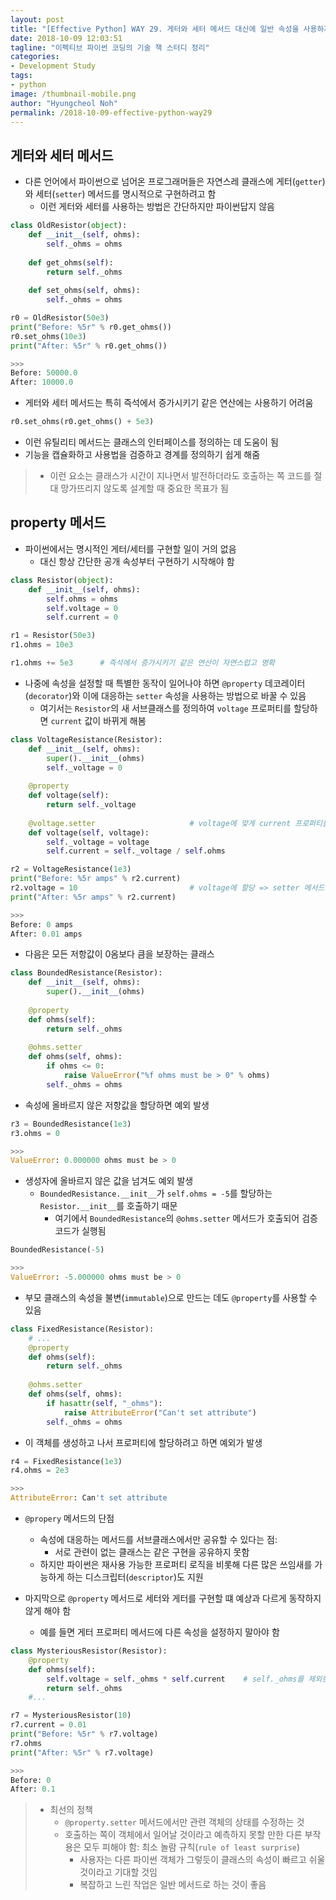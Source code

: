 ```yaml
---
layout: post
title: "[Effective Python] WAY 29. 게터와 세터 메서드 대신에 일반 속성을 사용하자"
date: 2018-10-09 12:03:51
tagline: "이펙티브 파이썬 코딩의 기술 책 스터디 정리"
categories:
- Development Study
tags:
- python
image: /thumbnail-mobile.png
author: "Hyungcheol Noh"
permalink: /2018-10-09-effective-python-way29
---
```


## 게터와 세터 메서드
- 다른 언어에서 파이썬으로 넘어온 프로그래머들은 자연스레 클래스에 게터(`getter`)와 세터(`setter`) 메서드를 명시적으로 구현하려고 함
    - 이런 게터와 세터를 사용하는 방법은 간단하지만 파이썬답지 않음

```python
class OldResistor(object):
    def __init__(self, ohms):
        self._ohms = ohms
    
    def get_ohms(self):
        return self._ohms
    
    def set_ohms(self, ohms):
        self._ohms = ohms

r0 = OldResistor(50e3)
print("Before: %5r" % r0.get_ohms())
r0.set_ohms(10e3)
print("After: %5r" % r0.get_ohms())

>>>
Before: 50000.0
After: 10000.0
```

- 게터와 세터 메서드는 특히 즉석에서 증가시키기 같은 연산에는 사용하기 어려움

```python
r0.set_ohms(r0.get_ohms() + 5e3)
```

- 이런 유틸리티 메서드는 클래스의 인터페이스를 정의하는 데 도움이 됨
- 기능을 캡슐화하고 사용법을 검증하고 경계를 정의하기 쉽게 해줌
>- 이런 요소는 클래스가 시간이 지나면서 발전하더라도 호출하는 쪽 코드를 절대 망가뜨리지 않도록 설계할 때 중요한 목표가 됨

## property 메서드
- 파이썬에서는 명시적인 게터/세터를 구현할 일이 거의 없음
    - 대신 항상 간단한 공개 속성부터 구현하기 시작해야 함

```python
class Resistor(object):
    def __init__(self, ohms):
        self.ohms = ohms
        self.voltage = 0
        self.current = 0

r1 = Resistor(50e3)
r1.ohms = 10e3

r1.ohms += 5e3      # 즉석에서 증가시키기 같은 연산이 자연스럽고 명확
```

- 나중에 속성을 설정할 때 특별한 동작이 일어나야 하면 `@property` 데코레이터(`decorator`)와 이에 대응하는 `setter` 속성을 사용하는 방법으로 바꿀 수 있음
    - 여기서는 `Resistor`의 새 서브클래스를 정의하여 `voltage` 프로퍼티를 할당하면 `current` 값이 바뀌게 해봄

```python
class VoltageResistance(Resistor):
    def __init__(self, ohms):
        super().__init__(ohms)
        self._voltage = 0
    
    @property
    def voltage(self):
        return self._voltage
        
    @voltage.setter                     # voltage에 맞게 current 프로퍼티를 업데이트하게끔 setter 메서드 설정
    def voltage(self, voltage):
        self._voltage = voltage
        self.current = self._voltage / self.ohms

r2 = VoltageResistance(1e3)
print("Before: %5r amps" % r2.current)
r2.voltage = 10                         # voltage에 할당 => setter 메서드 실행
print("After: %5r amps" % r2.current)

>>>
Before: 0 amps
After: 0.01 amps
```

- 다음은 모든 저항값이 0옴보다 큼을 보장하는 클래스

```python
class BoundedResistance(Resistor):
    def __init__(self, ohms):
        super().__init__(ohms)
        
    @property
    def ohms(self):
        return self._ohms
        
    @ohms.setter
    def ohms(self, ohms):
        if ohms <= 0:
            raise ValueError("%f ohms must be > 0" % ohms)
        self._ohms = ohms
```

- 속성에 올바르지 않은 저항값을 할당하면 예외 발생

```python
r3 = BoundedResistance(1e3)
r3.ohms = 0

>>>
ValueError: 0.000000 ohms must be > 0
```

- 생성자에 올바르지 않은 값을 넘겨도 예외 발생
    - `BoundedResistance.__init__`가 `self.ohms = -5`를 할당하는 `Resistor.__init__`를 호출하기 때문
        - 여기에서 `BoundedResistance`의 `@ohms.setter` 메서드가 호출되어 검증 코드가 실행됨

```python
BoundedResistance(-5)

>>>
ValueError: -5.000000 ohms must be > 0
```

- 부모 클래스의 속성을 불변(`immutable`)으로 만드는 데도 `@property`를 사용할 수 있음

```python
class FixedResistance(Resistor):
    # ...
    @property
    def ohms(self):
        return self._ohms
        
    @ohms.setter
    def ohms(self, ohms):
        if hasattr(self, "_ohms"):
            raise AttributeError("Can't set attribute")
        self._ohms = ohms
```

- 이 객체를 생성하고 나서 프로퍼티에 할당하려고 하면 예외가 발생

```python
r4 = FixedResistance(1e3)
r4.ohms = 2e3

>>>
AttributeError: Can't set attribute
```

- `@propery` 메서드의 단점
    - 속성에 대응하는 메서드를 서브클래스에서만 공유할 수 있다는 점:
        - 서로 관련이 없는 클래스는 같은 구현을 공유하지 못함
    - 하지만 파이썬은 재사용 가능한 프로퍼티 로직을 비롯해 다른 많은 쓰임새를 가능하게 하는 디스크립터(`descriptor`)도 지원

- 마지막으로 `@property` 메서드로 세터와 게터를 구현할 떄 예상과 다르게 동작하지 않게 해야 함
    - 예를 들면 게터 프로퍼티 메서드에 다른 속성을 설정하지 말아야 함

```python
class MysteriousResistor(Resistor):
    @property
    def ohms(self):
        self.voltage = self._ohms * self.current    # self._ohms를 제외한 다른 속성을 설정 => 이상 동작 발생
        return self._ohms
    #...

r7 = MysteriousResistor(10)
r7.current = 0.01
print("Before: %5r" % r7.voltage)
r7.ohms
print("After: %5r" % r7.voltage)

>>>
Before: 0
After: 0.1
```

>- 최선의 정책
>    - `@property.setter` 메서드에서만 관련 객체의 상태를 수정하는 것
>    - 호출하는 쪽이 객체에서 일어날 것이라고 예측하지 못할 만한 다른 부작용은 모두 피해야 함: 최소 놀람 규칙(`rule of least surprise`)
>        - 사용자는 다른 파이썬 객체가 그렇듯이 클래스의 속성이 빠르고 쉬울 것이라고 기대할 것임
>        - 복잡하고 느린 작업은 일반 메서드로 하는 것이 좋음
